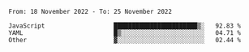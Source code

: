 <!--START_SECTION:waka-->

```text
From: 18 November 2022 - To: 25 November 2022

JavaScript                   ███████████████████████▒░   92.83 %
YAML                         █▒░░░░░░░░░░░░░░░░░░░░░░░   04.71 %
Other                        ▓░░░░░░░░░░░░░░░░░░░░░░░░   02.44 %
```

<!--END_SECTION:waka-->
